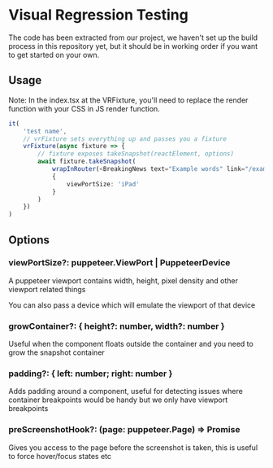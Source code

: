 # Visual Regression Testing

The code has been extracted from our project, we haven't set up the build process in this repository yet, but it should be in working order if you want to get started on your own. 

## Usage

Note: In the index.tsx at the VRFixture, you'll need to replace the render function with your CSS in JS render function.

``` ts
it(
    'test name',
    // vrFixture sets everything up and passes you a fixture
    vrFixture(async fixture => {
        // fixture exposes takeSnapshot(reactElement, options)
        await fixture.takeSnapshot(
            wrapInRouter(<BreakingNews text="Example words" link="/example-link" />, thewest),
            {
                viewPortSize: 'iPad'
            }
        )
    })
)
```

## Options
### viewPortSize?: puppeteer.ViewPort | PuppeteerDevice
A puppeteer viewport contains width, height, pixel density and other viewport related things

You can also pass a device which will emulate the viewport of that device

### growContainer?: { height?: number, width?: number }
Useful when the component floats outside the container and you need to grow the snapshot container

### padding?: { left: number; right: number }
Adds padding around a component, useful for detecting issues where container breakpoints would be handy but we only have viewport breakpoints

### preScreenshotHook?: (page: puppeteer.Page) => Promise<any>
Gives you access to the page before the screenshot is taken, this is useful to force hover/focus states etc